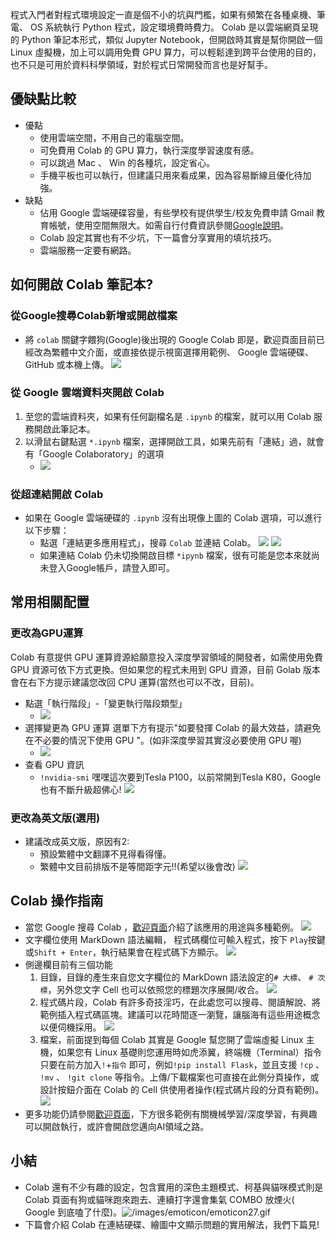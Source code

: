 程式入門者對程式環境設定一直是個不小的坑與門檻，如果有頻繁在各種桌機、筆電、 OS 系統執行 Python 程式，設定環境費時費力。 Colab 是以雲端網頁呈現的 Python 筆記本形式，類似 Jupyter Notebook，但開啟時其實是幫你開啟一個 Linux 虛擬機，加上可以調用免費 GPU 算力，可以輕鬆達到跨平台使用的目的，也不只是可用於資料科學領域，對於程式日常開發而言也是好幫手。

## 優缺點比較

- 優點
    - 使用雲端空間，不用自己的電腦空間。
    - 可免費用 Colab 的 GPU 算力，執行深度學習速度有感。
    - 可以跳過 Mac 、 Win 的各種坑，設定省心。
    - 手機平板也可以執行，但建議只用來看成果，因為容易斷線且優化待加強。
- 缺點
    - 佔用 Google 雲端硬碟容量，有些學校有提供學生/校友免費申請 Gmail 教育帳號，使用空間無限大。如需自行付費資訊參閱[Google說明](https://one.google.com/about)。
    - Colab 設定其實也有不少坑，下一篇會分享實用的填坑技巧。
    - 雲端服務一定要有網路。


## 如何開啟 Colab 筆記本?

### 從Google搜尋Colab新增或開啟檔案
- 將 `colab` 關鍵字餵狗(Google)後出現的 Google Colab 即是，歡迎頁面目前已經改為繁體中文介面，或直接依提示視窗選擇用範例、 Google 雲端硬碟、 GitHub 或本機上傳。
![](https://i.imgur.com/IkX1tK7.png)


### 從 Google 雲端資料夾開啟 Colab

1. 至您的雲端資料夾，如果有任何副檔名是 `.ipynb` 的檔案，就可以用 Colab 服務開啟此筆記本。
1. 以滑鼠右鍵點選 `*.ipynb` 檔案，選擇開啟工具，如果先前有「連結」過，就會有「Google Colaboratory」的選項
    - ![](https://i.imgur.com/AfAsIwl.png)



### 從超連結開啟 Colab

- 如果在 Google 雲端硬碟的 `.ipynb` 沒有出現像上圖的 Colab 選項，可以進行以下步驟：
    - 點選「連結更多應用程式」，搜尋 `Colab` 並連結 Colab。
      ![](https://i.imgur.com/Yw96xLN.png)
      ![](https://i.imgur.com/Cn90jT6.png)
    - 如果連結 Colab 仍未切換開啟目標 `*ipynb` 檔案，很有可能是您本來就尚未登入Google帳戶，請登入即可。
    

## 常用相關配置

### 更改為GPU運算
Colab 有意提供 GPU 運算資源給願意投入深度學習領域的開發者，如需使用免費 GPU 資源可依下方式更換。但如果您的程式未用到 GPU 資源，目前 Golab 版本會在右下方提示建議您改回 CPU 運算(當然也可以不改，目前)。
- 點選「執行階段」-「變更執行階段類型」 
    - ![](https://i.imgur.com/Fasesyk.png)
- 選擇變更為 GPU 運算
  選單下方有提示"如要發揮 Colab 的最大效益，請避免在不必要的情況下使用 GPU "。(如非深度學習其實沒必要使用 GPU 喔)
    - ![](https://i.imgur.com/AK92WM1.png)
- 查看 GPU 資訊
    - `!nvidia-smi`
      嘿嘿這次要到Tesla P100，以前常開到Tesla K80，Google也有不斷升級超佛心!
      ![](https://i.imgur.com/twdGwyc.png)
      
### 更改為英文版(選用)
-  建議改成英文版，原因有2:
    - 預設繁體中文翻譯不見得看得懂。
    - 繁體中文目前排版不是等間距字元!!(希望以後會改)
      ![](https://i.imgur.com/P7004qM.png)

## Colab 操作指南

- 當您 Google 搜尋 Colab ，[歡迎頁面]( https://colab.research.google.com/notebooks/intro.ipynb)介紹了該應用的用途與多種範例。
  ![](https://i.imgur.com/FIvE7I3.png)
- 文字欄位使用 MarkDown 語法編輯， 程式碼欄位可輸入程式，按下 `Play`按鍵或`Shift + Enter`，執行結果會在程式碼下方顯示。
  ![](https://i.imgur.com/yQ9hMa2.png)
- 側邊欄目前有三個功能
    1. 目錄，目錄的產生來自您文字欄位的 MarkDown 語法設定的`# 大標`、 `# 次標`，另外您文字 Cell 也可以依照您的標題次序展開/收合。
      ![](https://i.imgur.com/TWPjhZQ.png)
    2. 程式碼片段，Colab 有許多奇技淫巧，在此處您可以搜尋、閱讀解說、將範例插入程式碼區塊。建議可以花時間逐一瀏覽，讓腦海有這些用途概念以便伺機採用。
      ![](https://i.imgur.com/mwYRJIs.png)
    3. 檔案，前面提到每個 Colab 其實是 Google 幫您開了雲端虛擬 Linux 主機，如果您有 Linux 基礎則您運用時如虎添翼，終端機（Terminal）指令只要在前方加入`!`+`指令` 即可，例如`!pip install Flask`，並且支援 `!cp` 、 `!mv` 、 `!git clone` 等指令。上傳/下載檔案也可直接在此側分頁操作，或設計按鈕介面在 Colab 的 Cell 供使用者操作(程式碼片段的分頁有範例)。
      ![](https://i.imgur.com/mwrCOAr.png)
- 更多功能仍請參閱[歡迎頁面]( https://colab.research.google.com/notebooks/intro.ipynb)，下方很多範例有關機械學習/深度學習，有興趣可以開啟執行，或許會開啟您邁向AI領域之路。

## 小結
- Colab 還有不少有趣的設定，包含實用的深色主題模式、柯基與貓咪模式則是 Colab 頁面有狗或貓咪跑來跑去、連續打字還會集氣 COMBO 放煙火( Google 到底嗑了什麼)。![/images/emoticon/emoticon27.gif](/images/emoticon/emoticon27.gif)
- 下篇會介紹 Colab 在連結硬碟、繪圖中文顯示問題的實用解法，我們下篇見!

